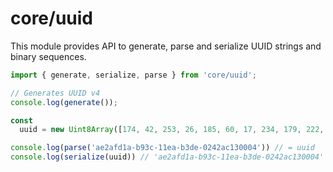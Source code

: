 # core/uuid

This module provides API to generate, parse and serialize UUID strings and binary sequences.

```js
import { generate, serialize, parse } from 'core/uuid';

// Generates UUID v4
console.log(generate());

const
  uuid = new Uint8Array([174, 42, 253, 26, 185, 60, 17, 234, 179, 222, 2, 66, 172, 19, 0, 4]);

console.log(parse('ae2afd1a-b93c-11ea-b3de-0242ac130004')) // = uuid
console.log(serialize(uuid)) // 'ae2afd1a-b93c-11ea-b3de-0242ac130004'
```

